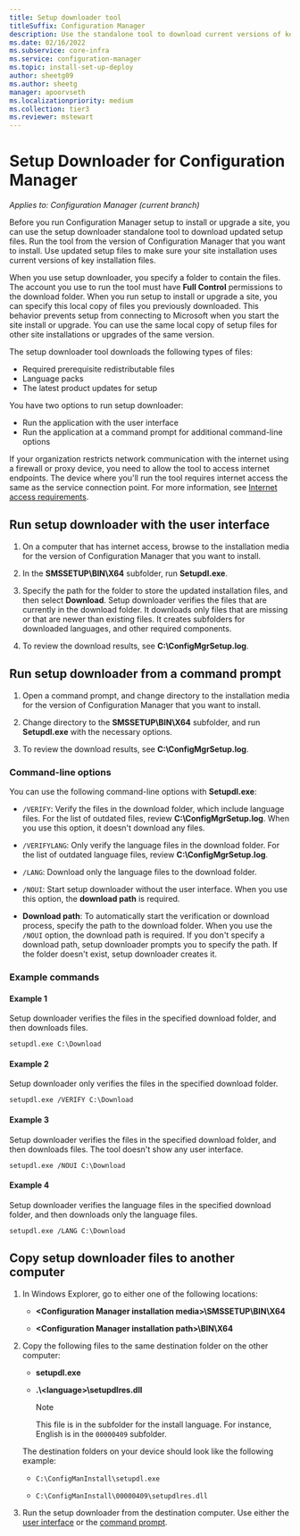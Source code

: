 ```yaml
---
title: Setup downloader tool
titleSuffix: Configuration Manager
description: Use the standalone tool to download current versions of key installation files for setup.
ms.date: 02/16/2022
ms.subservice: core-infra
ms.service: configuration-manager
ms.topic: install-set-up-deploy
author: sheetg09
ms.author: sheetg
manager: apoorvseth
ms.localizationpriority: medium
ms.collection: tier3
ms.reviewer: mstewart
---
```


# Setup Downloader for Configuration Manager

*Applies to: Configuration Manager (current branch)*

Before you run Configuration Manager setup to install or upgrade a site, you can use the setup downloader standalone tool to download updated setup files. Run the tool from the version of Configuration Manager that you want to install. Use updated setup files to make sure your site installation uses current versions of key installation files.

When you use setup downloader, you specify a folder to contain the files. The account you use to run the tool must have **Full Control** permissions to the download folder. When you run setup to install or upgrade a site, you can specify this local copy of files you previously downloaded. This behavior prevents setup from connecting to Microsoft when you start the site install or upgrade. You can use the same local copy of setup files for other site installations or upgrades of the same version.

The setup downloader tool downloads the following types of files:

- Required prerequisite redistributable files
- Language packs
- The latest product updates for setup

You have two options to run setup downloader:

- Run the application with the user interface
- Run the application at a command prompt for additional command-line options

If your organization restricts network communication with the internet using a firewall or proxy device, you need to allow the tool to access internet endpoints. The device where you'll run the tool requires internet access the same as the service connection point. For more information, see [Internet access requirements](../../../plan-design/network/internet-endpoints.md#updates-and-servicing).<!-- SCCMDocs#677 -->

## <a name="bkmk_ui"></a> Run setup downloader with the user interface

1. On a computer that has internet access, browse to the installation media for the version of Configuration Manager that you want to install.

1. In the **SMSSETUP\BIN\X64** subfolder, run **Setupdl.exe**.

1. Specify the path for the folder to store the updated installation files, and then select **Download**. Setup downloader verifies the files that are currently in the download folder. It downloads only files that are missing or that are newer than existing files. It creates subfolders for downloaded languages, and other required components.

1. To review the download results, see **C:\ConfigMgrSetup.log**.

## <a name="bkmk_cmd"></a> Run setup downloader from a command prompt

1. Open a command prompt, and change directory to the installation media for the version of Configuration Manager that you want to install.

1. Change directory to the **SMSSETUP\BIN\X64** subfolder, and run **Setupdl.exe** with the necessary options.

1. To review the download results, see **C:\ConfigMgrSetup.log**.

### Command-line options

You can use the following command-line options with **Setupdl.exe**:

- `/VERIFY`: Verify the files in the download folder, which include language files. For the list of outdated files, review **C:\ConfigMgrSetup.log**. When you use this option, it doesn't download any files.

- `/VERIFYLANG`: Only verify the language files in the download folder. For the list of outdated language files, review **C:\ConfigMgrSetup.log**.

- `/LANG`: Download only the language files to the download folder.

- `/NOUI`: Start setup downloader without the user interface. When you use this option, the **download path** is required.

- **Download path**: To automatically start the verification or download process, specify the path to the download folder. When you use the `/NOUI` option, the download path is required. If you don't specify a download path, setup downloader prompts you to specify the path. If the folder doesn't exist, setup downloader creates it.

### Example commands

#### Example 1

Setup downloader verifies the files in the specified download folder, and then downloads files.

`setupdl.exe C:\Download`

#### Example 2

Setup downloader only verifies the files in the specified download folder.

`setupdl.exe /VERIFY C:\Download`

#### Example 3

Setup downloader verifies the files in the specified download folder, and then downloads files. The tool doesn't show any user interface.

`setupdl.exe /NOUI C:\Download`

#### Example 4

Setup downloader verifies the language files in the specified download folder, and then downloads only the language files.

`setupdl.exe /LANG C:\Download`

## <a name="bkmk_cp-files"></a> Copy setup downloader files to another computer

1. In Windows Explorer, go to either one of the following locations:

    - **&lt;Configuration Manager installation media>\SMSSETUP\BIN\X64**

    - **&lt;Configuration Manager installation path>\BIN\X64**

1. Copy the following files to the same destination folder on the other computer:

    - **setupdl.exe**

    - **.\\&lt;language>\\setupdlres.dll**

        > [!NOTE]
        > This file is in the subfolder for the install language. For instance, English is in the `00000409` subfolder.

    The destination folders on your device should look like the following example:

    - `C:\ConfigManInstall\setupdl.exe`

    - `C:\ConfigManInstall\00000409\setupdlres.dll`

1. Run the setup downloader from the destination computer. Use either the [user interface](#bkmk_ui) or the [command prompt](#bkmk_cmd).
